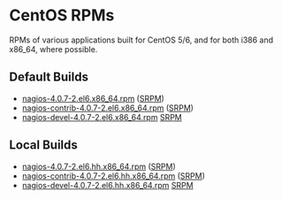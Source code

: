CentOS RPMs
===========

RPMs of various applications built for CentOS 5/6, and for both i386 and x86_64, where possible.

Default Builds
--------------

* [nagios-4.0.7-2.el6.x86_64.rpm](blob/master/RPMS/x86_64/nagios-4.0.7-2.el6.x86_64.rpm) ([SRPM](blob/master/SRPMS/nagios-4.0.7-2.el6.x86_64.rpm))
* [nagios-contrib-4.0.7-2.el6.x86_64.rpm](blob/master/RPMS/x86_64/nagios-contrib-4.0.7-2.el6.x86_64.rpm) ([SRPM](blob/master/SRPMS/nagios-contrib-4.0.7-2.el6.x86_64.rpm))
* [nagios-devel-4.0.7-2.el6.x86_64.rpm](blob/master/RPMS/x86_64/nagios-devel-4.0.7-2.el6.x86_64.rpm) [SRPM](blob/master/SRPMS/nagios-devel-4.0.7-2.el6.x86_64.rpm)


Local Builds
------------

* [nagios-4.0.7-2.el6.hh.x86_64.rpm](blob/master/RPMS/x86_64/nagios-4.0.7-2.el6.hh.x86_64.rpm) ([SRPM](blob/master/SRPMS/nagios-4.0.7-2.el6.hh.x86_64.rpm))
* [nagios-contrib-4.0.7-2.el6.hh.x86_64.rpm](blob/master/RPMS/x86_64/nagios-contrib-4.0.7-2.el6.hh.x86_64.rpm) ([SRPM](blob/master/SRPMS/nagios-contrib-4.0.7-2.el6.hh.x86_64.rpm))
* [nagios-devel-4.0.7-2.el6.hh.x86_64.rpm](blob/master/RPMS/x86_64/nagios-devel-4.0.7-2.el6.hh.x86_64.rpm) [SRPM](blob/master/SRPMS/nagios-devel-4.0.7-2.el6.hh.x86_64.rpm)

